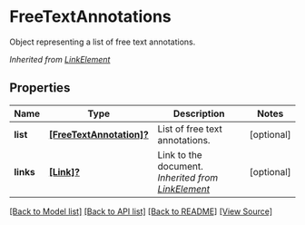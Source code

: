 ﻿# FreeTextAnnotations
Object representing a list of free text annotations.

*Inherited from [LinkElement](LinkElement.md)*
## Properties
Name | Type | Description | Notes
------------ | ------------- | ------------- | -------------
**list** | [**[FreeTextAnnotation]?**](FreeTextAnnotation.md) | List of free text annotations. | [optional]
**links** | [**[Link]?**](Link.md) | Link to the document.<br />*Inherited from [LinkElement](LinkElement.md)* | [optional]

[[Back to Model list]](../README.md#documentation-for-models) [[Back to API list]](../README.md#documentation-for-api-endpoints) [[Back to README]](../README.md) [[View Source]](../AsposePdfCloud/Models/FreeTextAnnotations.swift)

